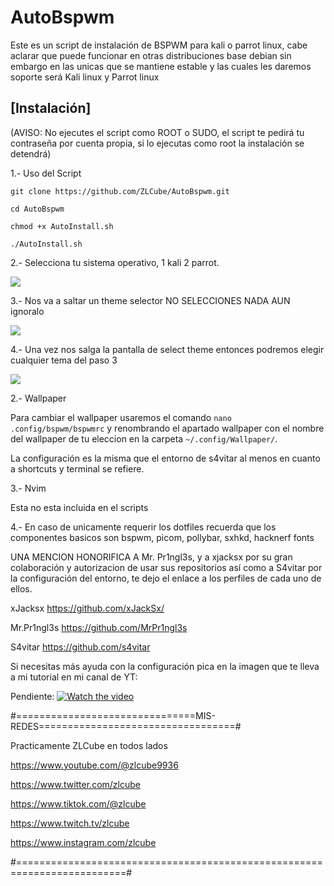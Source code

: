 # AutoBspwm

Este es un script de instalación de BSPWM para kali o parrot linux, cabe aclarar que puede funcionar en otras distribuciones base debian sin embargo en las unicas que se mantiene estable y las cuales les daremos soporte será Kali linux y Parrot linux

## [Instalación]
(AVISO: No ejecutes el script como ROOT o SUDO, el script te pedirá tu contraseña por cuenta propia, si lo ejecutas como root la instalación se detendrá)

1.- Uso del Script 

```
git clone https://github.com/ZLCube/AutoBspwm.git
```
```
cd AutoBspwm
```
```
chmod +x AutoInstall.sh
```
```
./AutoInstall.sh
```
2.- Selecciona tu sistema operativo, 1 kali 2 parrot.

![](https://github.com/ZLCube/AutoBspwm/blob/main/pics/menu.png)

3.- Nos va a saltar un theme selector NO SELECCIONES NADA AUN ignoralo

![](https://github.com/ZLCube/AutoBspwm/blob/main/pics/themes.png)

4.- Una vez nos salga la pantalla de select theme entonces podremos elegir cualquier tema del paso 3

![](https://github.com/ZLCube/AutoBspwm/blob/main/pics/select.png)

2.- Wallpaper

Para cambiar el wallpaper usaremos el comando
``` nano .config/bspwm/bspwmrc ``` y renombrando el apartado wallpaper con el nombre del wallpaper de tu eleccion en la carpeta ```~/.config/Wallpaper/```.

La configuración es la misma que el entorno de s4vitar al menos en cuanto a shortcuts y terminal se refiere.

3.- Nvim

Esta no esta incluida en el scripts

4.- En caso de unicamente requerir los dotfiles recuerda que los componentes basicos son bspwm, picom, pollybar, sxhkd, hacknerf fonts

UNA MENCION HONORIFICA A Mr. Pr1ngl3s, y a xjacksx por su gran colaboración y autorizacion de usar sus repositorios así como a S4vitar por la configuración del entorno, te dejo el enlace a los perfiles de cada uno de ellos.

xJacksx https://github.com/xJackSx/

Mr.Pr1ngl3s https://github.com/MrPr1ngl3s

S4vitar https://github.com/s4vitar

Si necesitas más ayuda con la configuración pica en la imagen que te lleva a mi tutorial en mi canal de YT:

Pendiente: [![Watch the video](linkdeimagen)](linkdeyt)

#===============================MIS-REDES==================================#

Practicamente ZLCube en todos lados

https://www.youtube.com/@zlcube9936

https://www.twitter.com/zlcube

https://www.tiktok.com/@zlcube

https://www.twitch.tv/zlcube

https://www.instagram.com/zlcube

#=========================================================================#
